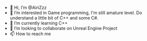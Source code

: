 - 👋 Hi, I’m @AiriZzz
- 👀 I’m interested in Game programming, I'm still amature level. Do understand a little bit of C++ and some C#.
- 🌱 I’m currently learning C++
- 💞️ I’m looking to collaborate on Unreal Engine Project
- 📫 How to reach me 

<!---
AiriZzz/AiriZzz is a ✨ special ✨ repository because its `README.md` (this file) appears on your GitHub profile.
You can click the Preview link to take a look at your changes.
--->
